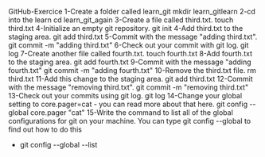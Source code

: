 GitHub-Exercice
1-Create a folder called learn_git
mkdir learn_gitlearn
2-cd into the learn
cd learn_git_again
3-Create a file called third.txt.
touch third.txt
4-Initialize an empty git repository.
git init
4-Add third.txt to the staging area.
git add third.txt
5-Commit with the message "adding third.txt".
git commit -m "adding third.txt"
6-Check out your commit with git log.
git log
7-Create another file called fourth.txt.
touch fourth.txt
8-Add fourth.txt to the staging area.
git add fourth.txt
9-Commit with the message "adding fourth.txt"
git commit -m "adding fourth.txt"
10-Remove the third.txt file.
rm third.txt
11-Add this change to the staging area.
git add third.txt
12-Commit with the message "removing third.txt".
git commit -m "removing third.txt"
13-Check out your commits using git log.
git log
14-Change your global setting to core.pager=cat - you can read more about that here.
git config --global core.pager "cat"
15-Write the command to list all of the global configurations for git on your machine. You can type git config
--global to find out how to do this

- git config --global --list
